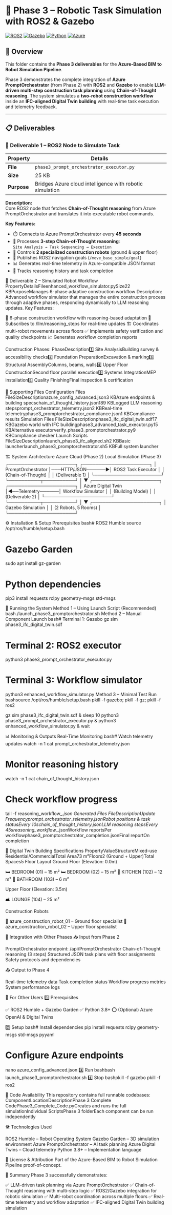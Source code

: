 # 🤖 Phase 3 – Robotic Task Simulation with ROS2 & Gazebo

[![ROS2](https://img.shields.io/badge/ROS2-Humble-22314E?logo=ros)](https://docs.ros.org/)
[![Gazebo](https://img.shields.io/badge/Gazebo-Garden-orange)](https://gazebosim.org/)
[![Python](https://img.shields.io/badge/Python-3.8+-3776AB?logo=python)](https://www.python.org/)
[![Azure](https://img.shields.io/badge/Azure-Integrated-0078D4?logo=microsoft-azure)](https://azure.microsoft.com/)

## 📌 Overview

This folder contains the **Phase 3 deliverables** for the **Azure-Based BIM to Robot Simulation Pipeline**.

Phase 3 demonstrates the complete integration of **Azure PromptOrchestrator** (from Phase 2) with **ROS2** and **Gazebo** to enable **LLM-driven multi-step construction task planning** using **Chain-of-Thought reasoning**. The system simulates a **two-robot construction workflow** inside an **IFC-aligned Digital Twin building** with real-time task execution and telemetry feedback.

---

## 📋 Deliverables

### **🔹 Deliverable 1 – ROS2 Node to Simulate Task**

| Property | Details |
|----------|---------|
| **File** | `phase3_prompt_orchestrator_executor.py` |
| **Size** | 25 KB |
| **Purpose** | Bridges Azure cloud intelligence with robotic simulation |

**Description:**  
Core ROS2 node that fetches **Chain-of-Thought reasoning** from Azure PromptOrchestrator and translates it into executable robot commands.

**Key Features:**
- ⏱️ Connects to Azure PromptOrchestrator every **45 seconds**
- 🧠 Processes **3-step Chain-of-Thought reasoning**:  
  `Site Analysis → Task Sequencing → Execution`
- 🤖 Controls **2 specialized construction robots** (ground & upper floor)
- 📡 Publishes ROS2 navigation goals (`/move_base_simple/goal`)
- 📊 Generates real-time telemetry in Azure-compatible JSON format
- 📝 Tracks reasoning history and task completion



🔹 Deliverable 2 – Simulated Robot Workflow
PropertyDetailsFileenhanced_workflow_simulator.pySize22 KBPurposeManages 6-phase adaptive construction workflow
Description:
Advanced workflow simulator that manages the entire construction process through adaptive phases, responding dynamically to LLM reasoning updates.
Key Features:

🔄 6-phase construction workflow with reasoning-based adaptation
📡 Subscribes to /llm/reasoning_steps for real-time updates
🏗️ Coordinates multi-robot movements across floors
✅ Implements safety verification and quality checkpoints
📈 Generates workflow completion reports

Construction Phases:
PhaseDescription1️⃣ Site AnalysisBuilding survey & accessibility checks2️⃣ Foundation PreparationExcavation & marking3️⃣ Structural AssemblyColumns, beams, walls4️⃣ Upper Floor ConstructionSecond floor parallel execution5️⃣ Systems IntegrationMEP installation6️⃣ Quality FinishingFinal inspection & certification

📂 Supporting Files
Configuration Files
FileSizeDescriptionazure_config_advanced.json3 KBAzure endpoints & building specschain_of_thought_history.json189 KBLogged LLM reasoning stepsprompt_orchestrator_telemetry.json2 KBReal-time telemetryphase3_promptorchestrator_compliance.json1 KBCompliance results
Simulation Files
FileSizeDescriptionphase3_ifc_digital_twin.sdf17 KBGazebo world with IFC buildingphase3_advanced_task_executor.py15 KBAlternative executorverify_phase3_promptorchestrator.py9 KBCompliance checker
Launch Scripts
FileSizeDescriptionlaunch_phase3_ifc_aligned.sh2 KBBasic launcherlaunch_phase3_promptorchestrator.sh5 KBFull system launcher

🏗️ System Architecture
Azure Cloud (Phase 2)                     Local Simulation (Phase 3)
┌─────────────────────┐                  ┌─────────────────────┐
│ PromptOrchestrator  │───HTTP/JSON──────▶│ ROS2 Task Executor │
│ (Chain-of-Thought)  │                  │ (Deliverable 1)     │
└─────────────────────┘                  └──────────┬──────────┘
                                                    │
                                                    ▼
┌─────────────────────┐                  ┌─────────────────────┐
│ Azure Digital Twin  │◀──Telemetry──────│ Workflow Simulator  │
│ (Building Model)    │                  │ (Deliverable 2)     │
└─────────────────────┘                  └──────────┬──────────┘
                                                    │
                                                    ▼
                                         ┌─────────────────────┐
                                         │ Gazebo Simulation   │
                                         │ (2 Robots, 5 Rooms) │
                                         └─────────────────────┘

⚙️ Installation & Setup
Prerequisites
bash# ROS2 Humble
source /opt/ros/humble/setup.bash

# Gazebo Garden
sudo apt install gz-garden

# Python dependencies
pip3 install requests rclpy geometry-msgs std-msgs

🚀 Running the System
Method 1 – Using Launch Script (Recommended)
bash./launch_phase3_promptorchestrator.sh
Method 2 – Manual Component Launch
bash# Terminal 1: Gazebo
gz sim phase3_ifc_digital_twin.sdf

# Terminal 2: ROS2 executor
python3 phase3_prompt_orchestrator_executor.py

# Terminal 3: Workflow simulator
python3 enhanced_workflow_simulator.py
Method 3 – Minimal Test Run
bashsource /opt/ros/humble/setup.bash
pkill -f gazebo; pkill -f gz; pkill -f ros2

gz sim phase3_ifc_digital_twin.sdf &
sleep 10
python3 phase3_prompt_orchestrator_executor.py &
python3 enhanced_workflow_simulator.py &
wait

📊 Monitoring & Outputs
Real-Time Monitoring
bash# Watch telemetry updates
watch -n 1 cat prompt_orchestrator_telemetry.json

# Monitor reasoning history
watch -n 1 cat chain_of_thought_history.json

# Check workflow progress
tail -f reasoning_workflow_*.json
Generated Files
FileDescriptionUpdate Frequencyprompt_orchestrator_telemetry.jsonRobot positions & task statusEvery 10schain_of_thought_history.jsonLLM reasoning stepsEvery 45sreasoning_workflow_*.jsonWorkflow reportsPer workflowphase3_promptorchestrator_completion.jsonFinal reportOn completion

🏢 Digital Twin Building Specifications
PropertyValueStructureMixed-use Residential/CommercialTotal Area73 m²Floors2 (Ground + Upper)Total Spaces5
Floor Layout
Ground Floor (Elevation: 0.0m)

🛏️ BEDROOM (01) – 15 m²
🛏️ BEDROOM (02) – 15 m²
🍳 KITCHEN (102) – 12 m²
🚿 BATHROOM (103) – 6 m²

Upper Floor (Elevation: 3.5m)

🛋️ LOUNGE (104) – 25 m²

Construction Robots

🔵 azure_construction_robot_01 – Ground floor specialist
🔴 azure_construction_robot_02 – Upper floor specialist


🔗 Integration with Other Phases
📥 Input from Phase 2

PromptOrchestrator endpoint: /api/PromptOrchestrator
Chain-of-Thought reasoning (3 steps)
Structured JSON task plans with floor assignments
Safety protocols and dependencies

📤 Output to Phase 4

Real-time telemetry data
Task completion status
Workflow progress metrics
System performance logs


👥 For Other Users
1️⃣ Prerequisites

✅ ROS2 Humble + Gazebo Garden
✅ Python 3.8+
⭕ (Optional) Azure OpenAI & Digital Twins

2️⃣ Setup
bash# Install dependencies
pip install requests rclpy geometry-msgs std-msgs pyyaml

# Configure Azure endpoints
nano azure_config_advanced.json
3️⃣ Run
bashbash launch_phase3_promptorchestrator.sh
4️⃣ Stop
bashpkill -f gazebo
pkill -f ros2

📌 Code Availability
This repository contains full runnable codebases:
ComponentLocationDescriptionPhase 3 Complete CodePhase3_Complete_Code.pyCreates and runs the full simulationIndividual ScriptsPhase 3 folderEach component can be run independently

🛠️ Technologies Used

ROS2 Humble – Robot Operating System
Gazebo Garden – 3D simulation environment
Azure PromptOrchestrator – AI task planning
Azure Digital Twins – Cloud telemetry
Python 3.8+ – Implementation language


📝 License & Attribution
Part of the Azure-Based BIM to Robot Simulation Pipeline proof-of-concept.

🎯 Summary
Phase 3 successfully demonstrates:

✅ LLM-driven task planning via Azure PromptOrchestrator
✅ Chain-of-Thought reasoning with multi-step logic
✅ ROS2/Gazebo integration for robotic simulation
✅ Multi-robot coordination across multiple floors
✅ Real-time telemetry and workflow adaptation
✅ IFC-aligned Digital Twin building simulation
